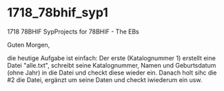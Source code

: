 # 1718_78bhif_syp1
1718 78BHIF SypProjects for 78BHIF - The EBs

Guten Morgen,

die heutige Aufgabe ist einfach: Der erste (Katalognummer 1) erstellt eine Datei "alle.txt", schreibt seine 
Katalognummer, Namen und Geburtsdatum (ohne Jahr)
in die Datei und checkt diese wieder ein.
Danach holt sihc die #2 die Datei, ergänzt um seine Daten und checkt iwiederum ein usw.

